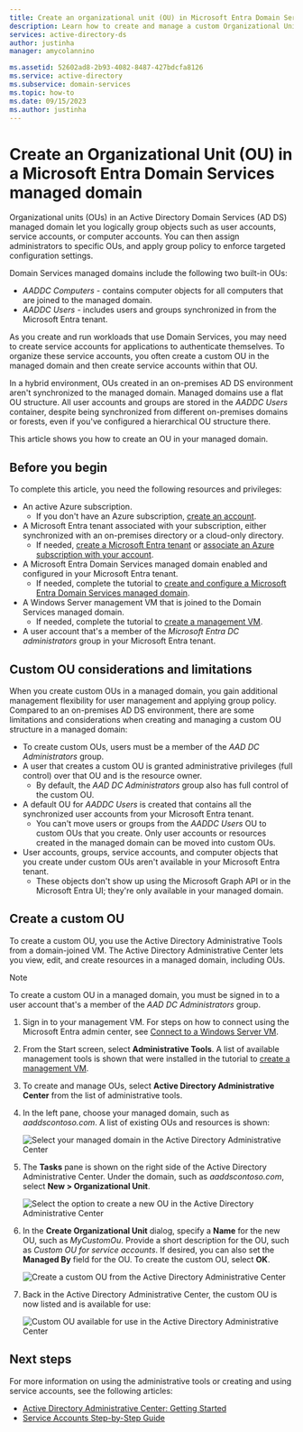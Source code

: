 ```yaml
---
title: Create an organizational unit (OU) in Microsoft Entra Domain Services | Microsoft Docs'
description: Learn how to create and manage a custom Organizational Unit (OU) in a Microsoft Entra Domain Services managed domain.
services: active-directory-ds
author: justinha
manager: amycolannino

ms.assetid: 52602ad8-2b93-4082-8487-427bdcfa8126
ms.service: active-directory
ms.subservice: domain-services
ms.topic: how-to
ms.date: 09/15/2023
ms.author: justinha
---
```

# Create an Organizational Unit (OU) in a Microsoft Entra Domain Services managed domain

Organizational units (OUs) in an Active Directory Domain Services (AD DS) managed domain let you logically group objects such as user accounts, service accounts, or computer accounts. You can then assign administrators to specific OUs, and apply group policy to enforce targeted configuration settings.

Domain Services managed domains include the following two built-in OUs:

* *AADDC Computers* - contains computer objects for all computers that are joined to the managed domain.
* *AADDC Users* - includes users and groups synchronized in from the Microsoft Entra tenant.

As you create and run workloads that use Domain Services, you may need to create service accounts for applications to authenticate themselves. To organize these service accounts, you often create a custom OU in the managed domain and then create service accounts within that OU.

In a hybrid environment, OUs created in an on-premises AD DS environment aren't synchronized to the managed domain. Managed domains use a flat OU structure. All user accounts and groups are stored in the *AADDC Users* container, despite being synchronized from different on-premises domains or forests, even if you've configured a hierarchical OU structure there.

This article shows you how to create an OU in your managed domain.

## Before you begin

To complete this article, you need the following resources and privileges:

* An active Azure subscription.
    * If you don't have an Azure subscription, [create an account](https://azure.microsoft.com/free/?WT.mc_id=A261C142F).
* A Microsoft Entra tenant associated with your subscription, either synchronized with an on-premises directory or a cloud-only directory.
    * If needed, [create a Microsoft Entra tenant][create-azure-ad-tenant] or [associate an Azure subscription with your account][associate-azure-ad-tenant].
* A Microsoft Entra Domain Services managed domain enabled and configured in your Microsoft Entra tenant.
    * If needed, complete the tutorial to [create and configure a Microsoft Entra Domain Services managed domain][create-azure-ad-ds-instance].
* A Windows Server management VM that is joined to the Domain Services managed domain.
    * If needed, complete the tutorial to [create a management VM][tutorial-create-management-vm].
* A user account that's a member of the *Microsoft Entra DC administrators* group in your Microsoft Entra tenant.

## Custom OU considerations and limitations

When you create custom OUs in a managed domain, you gain additional management flexibility for user management and applying group policy. Compared to an on-premises AD DS environment, there are some limitations and considerations when creating and managing a custom OU structure in a managed domain:

* To create custom OUs, users must be a member of the *AAD DC Administrators* group.
* A user that creates a custom OU is granted administrative privileges (full control) over that OU and is the resource owner.
    * By default, the *AAD DC Administrators* group also has full control of the custom OU.
* A default OU for *AADDC Users* is created that contains all the synchronized user accounts from your Microsoft Entra tenant.
    * You can't move users or groups from the *AADDC Users* OU to custom OUs that you create. Only user accounts or resources created in the managed domain can be moved into custom OUs.
* User accounts, groups, service accounts, and computer objects that you create under custom OUs aren't available in your Microsoft Entra tenant.
    * These objects don't show up using the Microsoft Graph API or in the Microsoft Entra UI; they're only available in your managed domain.

## Create a custom OU

To create a custom OU, you use the Active Directory Administrative Tools from a domain-joined VM. The Active Directory Administrative Center lets you view, edit, and create resources in a managed domain, including OUs.

> [!NOTE]
> To create a custom OU in a managed domain, you must be signed in to a user account that's a member of the *AAD DC Administrators* group.

1. Sign in to your management VM. For steps on how to connect using the Microsoft Entra admin center, see [Connect to a Windows Server VM][connect-windows-server-vm].
1. From the Start screen, select **Administrative Tools**. A list of available management tools is shown that were installed in the tutorial to [create a management VM][tutorial-create-management-vm].
1. To create and manage OUs, select **Active Directory Administrative Center** from the list of administrative tools.
1. In the left pane, choose your managed domain, such as *aaddscontoso.com*. A list of existing OUs and resources is shown:

    ![Select your managed domain in the Active Directory Administrative Center](./media/create-ou/create-ou-adac-overview.png)

1. The **Tasks** pane is shown on the right side of the Active Directory Administrative Center. Under the domain, such as *aaddscontoso.com*, select **New > Organizational Unit**.

    ![Select the option to create a new OU in the Active Directory Administrative Center](./media/create-ou/create-ou-adac-new-ou.png)

1. In the **Create Organizational Unit** dialog, specify a **Name** for the new OU, such as *MyCustomOu*. Provide a short description for the OU, such as *Custom OU for service accounts*. If desired, you can also set the **Managed By** field for the OU. To create the custom OU, select **OK**.

    ![Create a custom OU from the Active Directory Administrative Center](./media/create-ou/create-ou-dialog.png)

1. Back in the Active Directory Administrative Center, the custom OU is now listed and is available for use:

    ![Custom OU available for use in the Active Directory Administrative Center](./media/create-ou/create-ou-done.png)

## Next steps

For more information on using the administrative tools or creating and using service accounts, see the following articles:

* [Active Directory Administrative Center: Getting Started](/previous-versions/windows/it-pro/windows-server-2008-R2-and-2008/dd560651(v=ws.10))
* [Service Accounts Step-by-Step Guide](/previous-versions/windows/it-pro/windows-server-2008-R2-and-2008/dd548356(v=ws.10))

<!-- INTERNAL LINKS -->
[create-azure-ad-tenant]: /azure/active-directory/fundamentals/sign-up-organization
[associate-azure-ad-tenant]: /azure/active-directory/fundamentals/how-subscriptions-associated-directory
[create-azure-ad-ds-instance]: tutorial-create-instance.md
[tutorial-create-management-vm]: tutorial-create-management-vm.md
[connect-windows-server-vm]: join-windows-vm.md#connect-to-the-windows-server-vm
